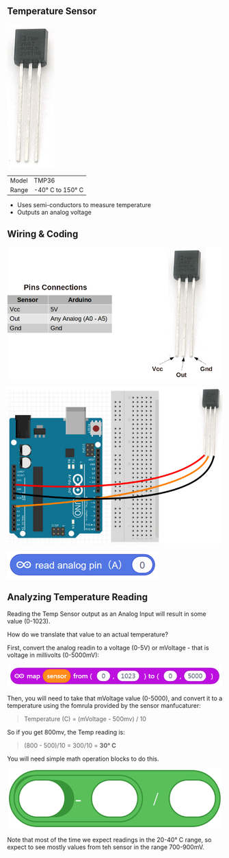 Temperature Sensor
---

![](images/tempsensor.jpg)

<table>
<tr>
<td>Model</td><td>TMP36</td>
</tr>
<tr>
<td>Range</td><td>-40&deg; C to 150&deg; C</td>
</tr>
</table>

- Uses semi-conductors to measure temperature 
- Outputs an analog voltage

## Wiring & Coding

![](images/temppins.jpg)

![](images/tempwiring.jpg)

![](images/tempread.jpg)


## Analyzing Temperature Reading

Reading the Temp Sensor output as an Analog Input will result in some value (0-1023).

How do we translate that value to an actual temperature?

First, convert the analog readin to a voltage (0-5V) or mVoltage - that is voltage in millivolts (0-5000mV):

![](images/tempconverttov.jpg)

Then, you will need to take that mVoltage value (0-5000), and convert it to a temperature using the fomrula provided by the sensor manfucaturer:

> Temperature (C) = (mVoltage - 500mv) / 10

So if you get 800mv, the Temp reading is:
> (800 - 500)/10 = 300/10 = **30&deg; C**

You will need simple math operation blocks to do this.

![](images/tempmath.svg)

Note that most of the time we expect readings in the 20-40&deg; C range, so expect to see mostly values from teh sensor in the range 700-900mV.
